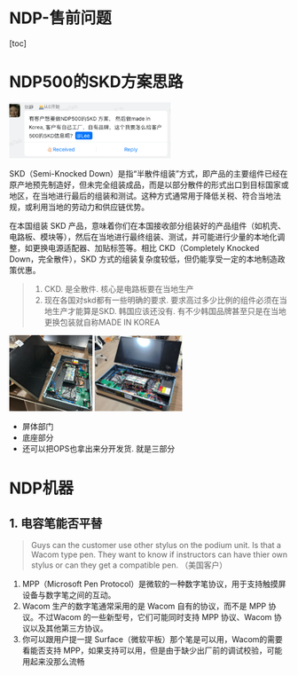 # NDP-售前问题

[toc]





# NDP500的SKD方案思路

<img src="./img/image-20250225100947276.png" alt="image-20250225100947276" style="zoom:67%;" /> 

SKD（Semi-Knocked Down）是指“半散件组装”方式，即产品的主要组件已经在原产地预先制造好，但未完全组装成品，而是以部分散件的形式出口到目标国家或地区，在当地进行最后的组装和测试。这种方式通常用于降低关税、符合当地法规，或利用当地的劳动力和供应链优势。

在本国组装 SKD 产品，意味着你们在本国接收部分组装好的产品组件（如机壳、电路板、模块等），然后在当地进行最终组装、测试，并可能进行少量的本地化调整，如更换电源适配器、加贴标签等。相比 CKD（Completely Knocked Down，完全散件），SKD 方式的组装复杂度较低，但仍能享受一定的本地制造政策优惠。

> 1. CKD. 是全散件. 核心是电路板要在当地生产
> 2. 现在各国对skd都有一些明确的要求. 要求高过多少比例的组件必须在当地生产才能算是SKD. 韩国应该还没有. 有不少韩国品牌甚至只是在当地更换包装就自称MADE IN KOREA

<img src="./img/image-20250225101034415.png" alt="image-20250225101034415" style="zoom:15%;" />  <img src="./img/image-20250225101059591.png" alt="image-20250225101059591" style="zoom:25%;" />

- 屏体部门
- 底座部分
- 还可以把OPS也拿出来分开发货. 就是三部分



# NDP机器



## 1. 电容笔能否平替

> Guys can the customer use other stylus on the podium unit. Is that a Wacom type pen. They want to know if instructors can have thier own stylus or can they get a compatible pen. 
> （美国客户）

1. MPP（Microsoft Pen Protocol）是微软的一种数字笔协议，用于支持触摸屏设备与数字笔之间的互动。
2. Wacom 生产的数字笔通常采用的是 Wacom 自有的协议，而不是 MPP 协议。不过Wacom 的一些新型号，它们可能同时支持 MPP 协议、Wacom 协议以及其他第三方协议。
3. 你可以跟用户提一提 Surface（微软平板）那个笔是可以用，Wacom的需要看能否支持 MPP，如果支持可以用，但是由于缺少出厂前的调试校验，可能用起来没那么流畅








